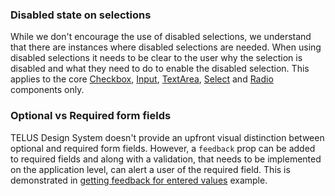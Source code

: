 ### <a name="form-disabled-state"></a> Disabled state on selections

While we don't encourage the use of disabled selections, we understand that there are instances where disabled selections are needed. When using disabled selections it needs to be clear to the user why the selection is disabled and what they need to do to enable the disabled selection. This applies to the core [Checkbox](#checkbox), [Input](#input), [TextArea](#textarea), [Select](#select) and [Radio](#radio) components only.

### <a name="optional-required-fields"></a> Optional vs Required form fields

TELUS Design System doesn't provide an upfront visual distinction between optional and required form fields. However, a `feedback` prop can be added to required fields and along with a validation, that needs to be implemented on the application level, can alert a user of the required field. This is demonstrated in [getting feedback for entered values](#form-field-feedback) example.

